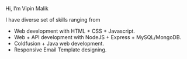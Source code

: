 Hi, I’m Vipin Malik

I have diverse set of skills ranging from 
- Web development with HTML + CSS + Javascript.
- Web + API development with NodeJS + Express + MySQL/MongoDB.
- Coldfusion + Java web development.
- Responsive Email Template designing.
